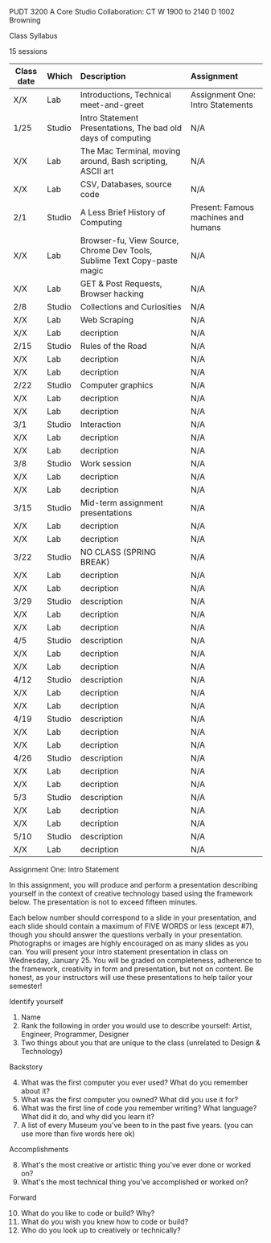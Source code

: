 PUDT	3200	A	Core Studio Collaboration: CT	W	1900 to 2140	D	1002	Browning

Class Syllabus

15 sessions


| Class date | Which | Description | Assignment |
|----------|:----|:--------|:----|
| X/X  | Lab    | Introductions, Technical meet-and-greet 										| Assignment One: Intro Statements |
| 1/25 | Studio | Intro Statement Presentations, The bad old days of computing 					| N/A |
| X/X  | Lab    | The Mac Terminal, moving around, Bash scripting, ASCII art 					| N/A |
| X/X  | Lab    | CSV, Databases, source code 													| N/A |
| 2/1  | Studio | A Less Brief History of Computing 											| Present: Famous machines and humans |
| X/X  | Lab    | Browser-fu, View Source, Chrome Dev Tools, Sublime Text Copy-paste magic 		| N/A |
| X/X  | Lab    | GET & Post Requests, Browser hacking											| N/A |
| 2/8  | Studio | Collections and Curiosities													| N/A |
| X/X  | Lab    | Web Scraping																	| N/A |
| X/X  | Lab    | decription																	| N/A |
| 2/15 | Studio | Rules of the Road																| N/A |
| X/X  | Lab    | decription																	| N/A |
| X/X  | Lab    | decription																	| N/A |
| 2/22 | Studio | Computer graphics																| N/A |
| X/X  | Lab    | decription																	| N/A |
| X/X  | Lab    | decription																	| N/A |
| 3/1  | Studio | Interaction																	| N/A |
| X/X  | Lab    | decription																	| N/A |
| X/X  | Lab    | decription																	| N/A |
| 3/8  | Studio | Work session																	| N/A |
| X/X  | Lab    | decription																	| N/A |
| X/X  | Lab    | decription																	| N/A |
| 3/15 | Studio | Mid-term assignment presentations												| N/A |
| X/X  | Lab    | decription																	| N/A |
| X/X  | Lab    | decription																	| N/A |
| 3/22 | Studio | NO CLASS (SPRING BREAK)														| N/A |
| X/X  | Lab    | decription																	| N/A |
| X/X  | Lab    | decription																	| N/A |
| 3/29 | Studio | description																	| N/A |
| X/X  | Lab    | decription																	| N/A |
| X/X  | Lab    | decription																	| N/A |
| 4/5  | Studio | description																	| N/A |
| X/X  | Lab    | decription																	| N/A |
| X/X  | Lab    | decription																	| N/A |
| 4/12 | Studio | description																	| N/A |
| X/X  | Lab    | decription																	| N/A |
| X/X  | Lab    | decription																	| N/A |
| 4/19 | Studio | description																	| N/A |
| X/X  | Lab    | decription																	| N/A |
| X/X  | Lab    | decription																	| N/A |
| 4/26 | Studio | description																	| N/A |
| X/X  | Lab    | decription																	| N/A |
| X/X  | Lab    | decription																	| N/A |
| 5/3  | Studio | description																	| N/A |
| X/X  | Lab    | decription																	| N/A |
| X/X  | Lab    | decription																	| N/A |
| 5/10 | Studio | description																	| N/A |
| X/X  | Lab    | decription																	| N/A |

Assignment One: Intro Statement

In this assignment, you will produce and perform a presentation describing yourself in the context of creative technology based using the framework below. The presentation is not to exceed fifteen minutes.

Each below number should correspond to a slide in your presentation, and each slide should contain a maximum of FIVE WORDS or less (except #7), though you should answer the questions verbally in your presentation. Photographs or images are highly encouraged on as many slides as you can. You will present your intro statement presentation in class on Wednesday, January 25. You will be graded on completeness, adherence to the framework, creativity in form and presentation, but not on content. Be honest, as your instructors will use these presentations to help tailor your semester!

Identify yourself

1. Name
2. Rank the following in order you would use to describe yourself: Artist, Engineer, Programmer, Designer
3. Two things about you that are unique to the class (unrelated to Design & Technology)

Backstory

4. What was the first computer you ever used? What do you remember about it?
5. What was the first computer you owned? What did you use it for?
6. What was the first line of code you remember writing? What language? What did it do, and why did you learn it?
7. A list of every Museum you've been to in the past five years. (you can use more than five words here ok)

Accomplishments

8. What's the most creative or artistic thing you've ever done or worked on?
9. What's the most technical thing you've accomplished or worked on?

Forward

10. What do you like to code or build? Why?
11. What do you wish you knew how to code or build?
12. Who do you look up to creatively or technically?

